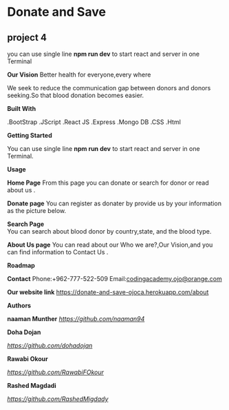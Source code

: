 # Donate and Save
## project 4 
you can use single line  **npm run dev** to start react and server in one Terminal


**Our Vision** 
Better health for everyone,every where 


We seek to reduce the communication gap between donors and donors seeking.So that blood donation becomes easier.


**Built With** 

.BootStrap
.JScript
.React JS
.Express
.Mongo DB
.CSS
.Html


**Getting Started** 

You can use single line  **npm run dev** to start react and server in one Terminal.

**Usage** 


**Home Page** 
  From this page  you can  donate or search for donor or read about us .
[](/home.jpg)


**Donate page** 
 You can register as donater by provide us by your information as the picture below.
[](/reg.jpg)

 **Search Page**  
You can search  about  blood donor by  country,state, and the blood type.
[](/search.jpg)


 **About Us page** 
You can read about  our Who we are?,Our Vision,and you can find information to Contact Us .
[](/about.jpg)


**Roadmap** 
[](/road.jpg)

**Contact** 
Phone:+962-777-522-509
Email:codingacademy.ojo@orange.com

**Our website link**
https://donate-and-save-ojoca.herokuapp.com/about


**Authors**

**naaman Munther** 
*https://github.com/naaman94*

**Doha Dojan**  

*https://github.com/dohadojan*

**Rawabi Okour**

*https://github.com/RawabiFOkour*


**Rashed Magdadi**

*https://github.com/RashedMigdady*






